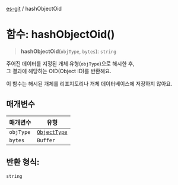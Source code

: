 [es-git](../globals.md) / hashObjectOid

# 함수: hashObjectOid()

> **hashObjectOid**(`objType`, `bytes`): `string`

주어진 데이터를 지정된 개체 유형(`objType`)으로 해시한 후,  
그 결과에 해당하는 OID(Object ID)를 반환해요.

이 함수는 해시된 개체를 리포지토리나 개체 데이터베이스에 저장하지 않아요.

## 매개변수

| 매개변수      | 유형                                            |
|-----------|-----------------------------------------------|
| `objType` | [`ObjectType`](../enumerations/ObjectType.md) |
| `bytes`   | `Buffer`                                      |

## 반환 형식:

`string`
